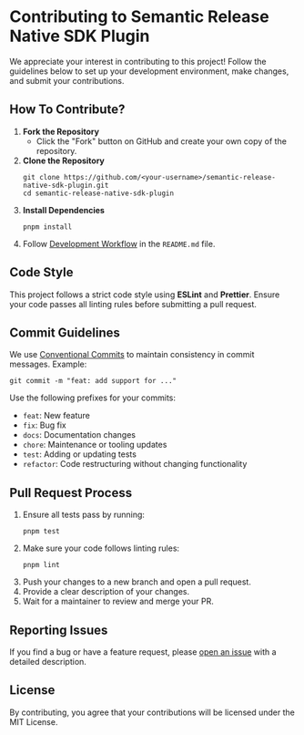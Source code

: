 # Contributing to Semantic Release Native SDK Plugin

We appreciate your interest in contributing to this project! Follow the guidelines below to set up your development
environment, make changes, and submit your contributions.

## How To Contribute?

1. **Fork the Repository**
    - Click the "Fork" button on GitHub and create your own copy of the repository.
2. **Clone the Repository**
    ```shell
    git clone https://github.com/<your-username>/semantic-release-native-sdk-plugin.git
    cd semantic-release-native-sdk-plugin
    ```
3. **Install Dependencies**
    ```shell
    pnpm install
    ```
4. Follow [Development Workflow][development-workflow] in the `README.md` file.
  
## Code Style

This project follows a strict code style using **ESLint** and **Prettier**. Ensure your code passes all linting rules
before submitting a pull request.

## Commit Guidelines

We use [Conventional Commits][conventional-commits] to maintain consistency in commit messages. Example:

```shell
git commit -m "feat: add support for ..."
```

Use the following prefixes for your commits:

- `feat`: New feature
- `fix`: Bug fix
- `docs`: Documentation changes
- `chore`: Maintenance or tooling updates
- `test`: Adding or updating tests
- `refactor`: Code restructuring without changing functionality

## Pull Request Process

1. Ensure all tests pass by running:
    ```shell
    pnpm test
    ```
2. Make sure your code follows linting rules:
    ```shell
    pnpm lint
    ```
3. Push your changes to a new branch and open a pull request.
4. Provide a clear description of your changes.
5. Wait for a maintainer to review and merge your PR.

## Reporting Issues

If you find a bug or have a feature request, please [open an issue][open-issue] with a detailed description.

## License

By contributing, you agree that your contributions will be licensed under the MIT License.

[open-issue]: https://github.com/fingerprintjs/semantic-release-native-sdk-plugin/issues/new
[development-workflow]: https://github.com/fingerprintjs/semantic-release-native-sdk-plugin?tab=readme-ov-file#development-workflow
[conventional-commits]: https://conventionalcommits.org
